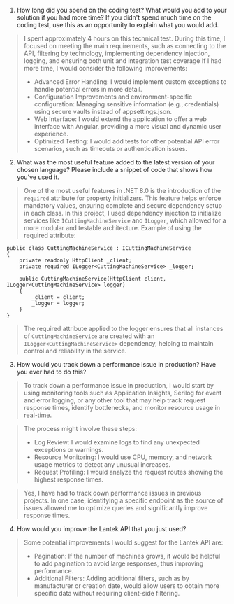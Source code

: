 ﻿1. How long did you spend on the coding test? What would you add to your solution if you had more time? If you didn't spend much time on the coding test, use this as an opportunity to explain what you would add.
>I spent approximately 4 hours on this technical test. During this time, I focused on meeting the main requirements, such as connecting to the API, filtering by technology, implementing dependency injection, logging, and ensuring both unit and integration test coverage
>If I had more time, I would consider the following improvements:
>* Advanced Error Handling: I would implement custom exceptions to handle potential errors in more detail.
>* Configuration Improvements and environment-specific configuration: Managing sensitive information (e.g., credentials) using secure vaults instead of appsettings.json.
>* Web Interface: I would extend the application to offer a web interface with Angular, providing a more visual and dynamic user experience.
>* Optimized Testing: I would add tests for other potential API error scenarios, such as timeouts or authentication issues.

2. What was the most useful feature added to the latest version of your chosen language? Please include a snippet of code that shows how you've used it.
> One of the most useful features in .NET 8.0 is the  introduction of the `required` attribute for property initializers. This feature helps enforce mandatory values, ensuring complete and secure dependency setup in each class.
>In this project, I used dependency injection to initialize services like `ICuttingMachineService` and `ILogger`, which allowed for a more modular and testable architecture.
>Example of using the required attribute: 
```[csharp]
public class CuttingMachineService : ICuttingMachineService
{
    private readonly HttpClient _client;
    private required ILogger<CuttingMachineService> _logger;

    public CuttingMachineService(HttpClient client, ILogger<CuttingMachineService> logger)
    {
        _client = client;
        _logger = logger;
    }
}
```
>The required attribute applied to the logger ensures that all instances of `CuttingMachineService` are created with an `ILogger<CuttingMachineService>` dependency, helping to maintain control and reliability in the service.

3. How would you track down a performance issue in production? Have you ever had to do this?
>To track down a performance issue in production, I would start by using monitoring tools such as Application Insights, Serilog for event and error logging, or any other tool that may help track request response times, identify bottlenecks, and monitor resource usage in real-time.

>The process might involve these steps:
>* Log Review: I would examine logs to find any unexpected exceptions or warnings.
>* Resource Monitoring: I would use CPU, memory, and network usage metrics to detect any unusual increases.
>* Request Profiling: I would analyze the request routes showing the highest response times.

>Yes, I have had to track down performance issues in previous projects. In one case, identifying a specific endpoint as the source of issues allowed me to optimize queries and significantly improve response times.

4. How would you improve the Lantek API that you just used?
>Some potential improvements I would suggest for the Lantek API are:
>* Pagination: If the number of machines grows, it would be helpful to add pagination to avoid large responses, thus improving performance.
>* Additional Filters: Adding additional filters, such as by manufacturer or creation date, would allow users to obtain more specific data without requiring client-side filtering.
